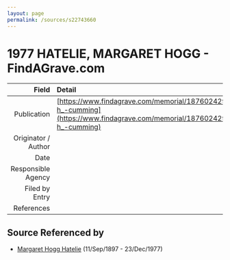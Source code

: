 ```yaml
---
layout: page
permalink: /sources/s22743660
---
```


# 1977 HATELIE, MARGARET HOGG - FindAGrave.com

Field | Detail
---:|:---
Publication | [https://www.findagrave.com/memorial/187602429/margaret-h_-cumming](https://www.findagrave.com/memorial/187602429/margaret-h_-cumming)
Originator / Author | 
Date | 
Responsible Agency | 
Filed by Entry | 
References | 

## Source Referenced by

* [Margaret Hogg Hatelie](../people/@43723296@-margaret-hogg-hatelie-b1897-9-11-d1977-12-23.md) (11/Sep/1897 - 23/Dec/1977)
